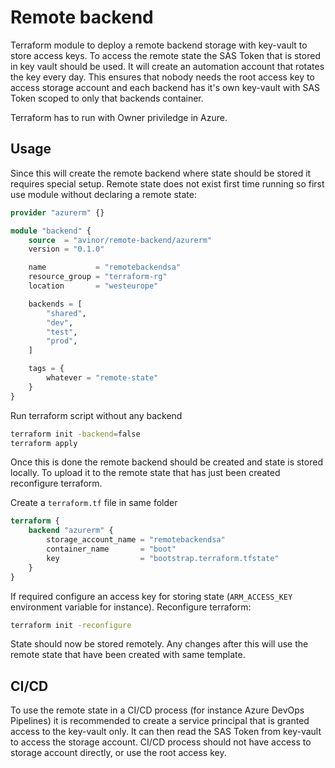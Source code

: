 # Remote backend

Terraform module to deploy a remote backend storage with key-vault to store access keys. To access the remote state the SAS Token that is stored in key vault should be used. It will create an automation account that rotates the key every day. This ensures that nobody needs the root access key to access storage account and each backend has it's own key-vault with SAS Token scoped to only that backends container.

Terraform has to run with Owner priviledge in Azure.

## Usage

Since this will create the remote backend where state should be stored it requires special setup. Remote state does not exist first time running so first use module without declaring a remote state:

```terraform
provider "azurerm" {}

module "backend" {
    source  = "avinor/remote-backend/azurerm"
    version = "0.1.0"

    name           = "remotebackendsa"
    resource_group = "terraform-rg"
    location       = "westeurope"

    backends = [
        "shared",
        "dev",
        "test",
        "prod",
    ]

    tags = {
        whatever = "remote-state"
    }
}
```

Run terraform script without any backend

```bash
terraform init -backend=false
terraform apply
```

Once this is done the remote backend should be created and state is stored locally. To upload it to the remote state that has just been created reconfigure terraform.

Create a `terraform.tf` file in same folder

```terraform
terraform {
    backend "azurerm" {
        storage_account_name = "remotebackendsa"
        container_name       = "boot"
        key                  = "bootstrap.terraform.tfstate"
    }
}
```

If required configure an access key for storing state (`ARM_ACCESS_KEY` environment variable for instance). Reconfigure terraform:

```bash
terraform init -reconfigure
```

State should now be stored remotely. Any changes after this will use the remote state that have been created with same template.

## CI/CD

To use the remote state in a CI/CD process (for instance Azure DevOps Pipelines) it is recommended to create a service principal that is granted access to the key-vault only. It can then read the SAS Token from key-vault to access the storage account. CI/CD process should not have access to storage account directly, or use the root access key.
